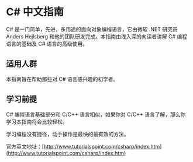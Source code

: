 # C# 中文指南

C# 是一门简单，先进，多用途的面向对象编程语言，它由微软 .NET 研究员 Anders Hejlsberg 和他的团队研发完成。本指南由浅入深的向读者讲解 C# 编程语言的基础及 C# 语言的高级使用。

## 适用人群

本指南旨在帮助那些对 C# 语言感兴趣的初学者。

## 学习前提

C# 编程语言基础部分和 C/C++ 语言相似，如果你对 C/C++ 语言了解，那么你学习本指南将会比较轻松。

学习编程没有捷径，动手操作是最快的最有效的方法。

官方英文地址：[http://www.tutorialspoint.com/csharp/index.htm](http://www.tutorialspoint.com/csharp/index.htm)

